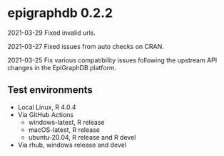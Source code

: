 # epigraphdb 0.2.2

2021-03-29 Fixed invalid urls.

2021-03-27 Fixed issues from auto checks on CRAN.

2021-03-25 Fix various compatibility issues following the upstream API changes in the EpiGraphDB platform.

## Test environments
- Local Linux, R 4.0.4
- Via GitHub Actions
  - windows-latest, R release
  - macOS-latest, R release
  - ubuntu-20.04, R release and R devel
- Via rhub, windows release and devel
